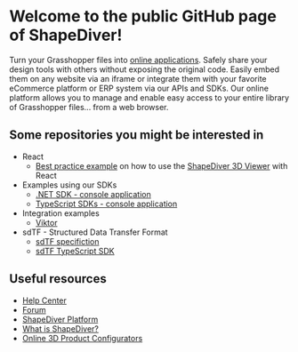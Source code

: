 # Welcome to the public GitHub page of ShapeDiver! 

Turn your Grasshopper files into [online applications](https://www.shapediver.com). Safely share your design tools with others without exposing the original code. Easily embed them on any website via an iframe or integrate them with your favorite eCommerce platform or ERP system via our APIs and SDKs. Our online platform allows you to manage and enable easy access to your entire library of Grasshopper files... from a web browser.

## Some repositories you might be interested in 

  * React
    * [Best practice example](https://github.com/shapediver/ShapeDiverReactExample) on how to use the [ShapeDiver 3D Viewer](https://help.shapediver.com/doc/viewer) with React
  * Examples using our SDKs
    * [.NET SDK - console application](https://github.com/shapediver/DotNetSdkExampleConsoleApp)
    * [TypeScript SDKs - console application](https://github.com/shapediver/TypeScriptSdkExample-CLI)
  * Integration examples
    * [Viktor](https://github.com/shapediver/ViktorIntegrationTemplate)
  * sdTF - Structured Data Transfer Format
    * [sdTF specifiction](https://github.com/shapediver/sdTF)
    * [sdTF TypeScript SDK](https://github.com/shapediver/ShapeDiverSdtfTypeScript)

## Useful resources

  * [Help Center](https://help.shapediver.com/doc/)
  * [Forum](https://forum.shapediver.com)
  * [ShapeDiver Platform](https://www.shapediver.com/app/)
  * [What is ShapeDiver?](https://www.shapediver.com/)
  * [Online 3D Product Configurators](https://www.shapediver.com/3d-configurators)

